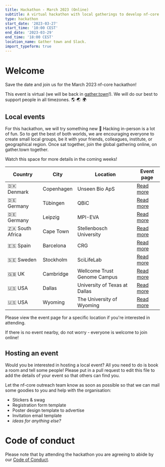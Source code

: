 ```yaml
---
title: Hackathon - March 2023 (Online)
subtitle: A virtual hackathon with local gatherings to develop nf-core together
type: hackathon
start_date: '2023-03-27'
start_time: '10:00 CEST'
end_date: '2023-03-29'
end_time: '18:00 CEST'
location_name: Gather town and Slack.
import_typeform: true
---
```


# Welcome

Save the date and join us for the March 2023 nf-core hackathon!

This event is virtual (we will be back in [gather.town](https://gather.town/)!).
We will do our best to support people in all timezones. :earth_americas: :earth_asia: :earth_africa:

## Local events

For this hackathon, we will try something new 🚀
Hacking in-person is a lot of fun. So to get the best of both worlds, we are encouraging everyone to create small local groups, be it with your friends, colleagues, institute, or geographical region.
Once sat together, join the global gathering online, on gather.town together.

Watch this space for more details in the coming weeks!

| Country         | City       |  Location                     | Event page                                                                  |
| --------------- | ---------- | ----------------------------- | --------------------------------------------------------------------------- |
| 🇩🇰 Denmark      | Copenhagen | Unseen Bio ApS                | [Read more](/events/2023/hackathon-march-2023/denmark-unseen-bio.md)        |
| 🇩🇪 Germany      | Tübingen   | QBiC                          | [Read more](/events/2023/hackathon-march-2023/germany-qbic.md)              |
| 🇩🇪 Germany      | Leipzig    | MPI-EVA                       | [Read more](/events/2023/hackathon-march-2023/germany-mpi-eva.md)           |
| 🇿🇦 South Africa | Cape Town  | Stellenbosch University       | [Read more](/events/2023/hackathon-march-2023/south-africa-stellenbosch.md) |
| 🇪🇸 Spain        | Barcelona  | CRG                           | [Read more](/events/2023/hackathon-march-2023/spain-crg.md)                 |
| 🇸🇪 Sweden       | Stockholm  | SciLifeLab                    | [Read more](/events/2023/hackathon-march-2023/sweden-scilifelab.md)         |
| 🇬🇧 UK           | Cambridge  | Wellcome Trust Genome Campus  | [Read more](/events/2023/hackathon-march-2023/uk-wellcome-campus.md)        |
| 🇺🇸 USA          | Dallas     | University of Texas at Dallas | [Read more](/events/2023/hackathon-march-2023/usa-university-texas.md)      |
| 🇺🇸 USA          | Wyoming    | The University of Wyoming     | [Read more](/events/2023/hackathon-march-2023/usa-university-wyoming.md)    |

Please view the event page for a specific location if you're interested in attending.

If there is no event nearby, do not worry - everyone is welcome to join online!

## Hosting an event

Would you be interested in hosting a local event? All you need to do is book a room and tell some people!
Please put in a pull request to edit this file to add the details of your event so that others can find you.

Let the nf-core outreach team know as soon as possible so that we can mail some goodies to you and help with the organisation:

- Stickers & swag
- Registration form template
- Poster design template to advertise
- Invitation email template
- _ideas for anything else?_

# Code of conduct

Please note that by attending the hackathon you are agreeing to abide by our [Code of Conduct](https://nf-co.re/code_of_conduct).
